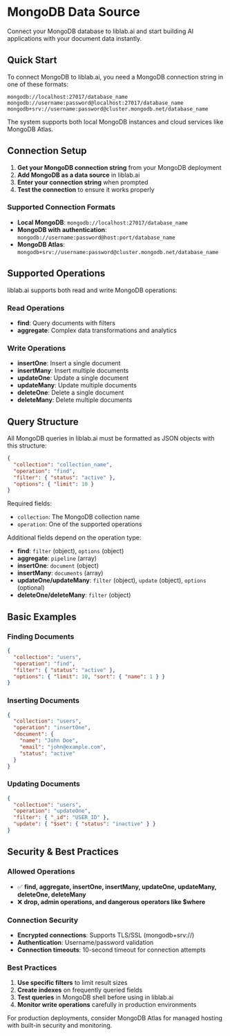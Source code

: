 # MongoDB Data Source

Connect your MongoDB database to liblab.ai and start building AI applications with your document data instantly.

## Quick Start

To connect MongoDB to liblab.ai, you need a MongoDB connection string in one of these formats:

```
mongodb://localhost:27017/database_name
mongodb://username:password@localhost:27017/database_name
mongodb+srv://username:password@cluster.mongodb.net/database_name
```

The system supports both local MongoDB instances and cloud services like MongoDB Atlas.

## Connection Setup

1. **Get your MongoDB connection string** from your MongoDB deployment
2. **Add MongoDB as a data source** in liblab.ai
3. **Enter your connection string** when prompted
4. **Test the connection** to ensure it works properly

### Supported Connection Formats

- **Local MongoDB**: `mongodb://localhost:27017/database_name`
- **MongoDB with authentication**: `mongodb://username:password@host:port/database_name`
- **MongoDB Atlas**: `mongodb+srv://username:password@cluster.mongodb.net/database_name`

## Supported Operations

liblab.ai supports both read and write MongoDB operations:

### Read Operations

- **find**: Query documents with filters
- **aggregate**: Complex data transformations and analytics

### Write Operations

- **insertOne**: Insert a single document
- **insertMany**: Insert multiple documents
- **updateOne**: Update a single document
- **updateMany**: Update multiple documents
- **deleteOne**: Delete a single document
- **deleteMany**: Delete multiple documents

## Query Structure

All MongoDB queries in liblab.ai must be formatted as JSON objects with this structure:

```json
{
  "collection": "collection_name",
  "operation": "find",
  "filter": { "status": "active" },
  "options": { "limit": 10 }
}
```

Required fields:

- `collection`: The MongoDB collection name
- `operation`: One of the supported operations

Additional fields depend on the operation type:

- **find**: `filter` (object), `options` (object)
- **aggregate**: `pipeline` (array)
- **insertOne**: `document` (object)
- **insertMany**: `documents` (array)
- **updateOne/updateMany**: `filter` (object), `update` (object), `options` (optional)
- **deleteOne/deleteMany**: `filter` (object)

## Basic Examples

### Finding Documents

```json
{
  "collection": "users",
  "operation": "find",
  "filter": { "status": "active" },
  "options": { "limit": 10, "sort": { "name": 1 } }
}
```

### Inserting Documents

```json
{
  "collection": "users",
  "operation": "insertOne",
  "document": {
    "name": "John Doe",
    "email": "john@example.com",
    "status": "active"
  }
}
```

### Updating Documents

```json
{
  "collection": "users",
  "operation": "updateOne",
  "filter": { "_id": "USER_ID" },
  "update": { "$set": { "status": "inactive" } }
}
```

## Security & Best Practices

### Allowed Operations

- ✅ **find, aggregate, insertOne, insertMany, updateOne, updateMany, deleteOne, deleteMany**
- ❌ **drop, admin operations, and dangerous operators like $where**

### Connection Security

- **Encrypted connections**: Supports TLS/SSL (mongodb+srv://)
- **Authentication**: Username/password validation
- **Connection timeouts**: 10-second timeout for connection attempts

### Best Practices

1. **Use specific filters** to limit result sizes
2. **Create indexes** on frequently queried fields
3. **Test queries** in MongoDB shell before using in liblab.ai
4. **Monitor write operations** carefully in production environments

For production deployments, consider MongoDB Atlas for managed hosting with built-in security and monitoring.
